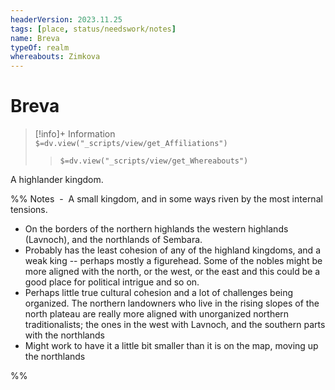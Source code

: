 ```yaml
---
headerVersion: 2023.11.25
tags: [place, status/needswork/notes]
name: Breva
typeOf: realm
whereabouts: Zimkova
---
```

# Breva
>[!info]+ Information  
> `$=dv.view("_scripts/view/get_Affiliations")`  
>> `$=dv.view("_scripts/view/get_Whereabouts")`

A highlander kingdom.

%% Notes 
 -    A small kingdom, and in some ways riven by the most internal tensions.     
-   On the borders of the northern highlands the western highlands (Lavnoch), and the northlands of Sembara.    
-   Probably has the least cohesion of any of the highland kingdoms, and a weak king -- perhaps mostly a figurehead. Some of the nobles might be more aligned with the north, or the west, or the east and this could be a good place for political intrigue and so on.    
-   Perhaps little true cultural cohesion and a lot of challenges being organized. The northern landowners who live in the rising slopes of the north plateau are really more aligned with unorganized northern traditionalists; the ones in the west with Lavnoch, and the southern parts with the northlands    
-   Might work to have it a little bit smaller than it is on the map, moving up the northlands

%%



